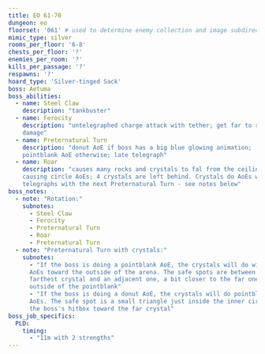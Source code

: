 ```yaml
---
title: EO 61-70
dungeon: eo
floorset: '061' # used to determine enemy collection and image subdirectory
mimic_type: silver
rooms_per_floor: '6-8'
chests_per_floor: '?'
enemies_per_room: '?'
kills_per_passage: '?'
respawns: '?'
hoard_type: 'Silver-tinged Sack'
boss: Aetuma
boss_abilities:
  - name: Steel Claw
    description: "tankbuster"
  - name: Ferocity
    description: "untelegraphed charge attack with tether; get far to reduce
    damage"
  - name: Preternatural Turn
    description: "donut AoE if boss has a big blue glowing animation;
    pointblank AoE otherwise; late telegraph"
  - name: Roar
    description: "causes many rocks and crystals to fal from the ceiling
    causing circle AoEs; 4 crystals are left behind. Crystals do AoEs with late
    telegraphs with the next Preternatural Turn - see notes below"
boss_notes:
  - note: "Rotation:"
    subnotes:
      - Steel Claw
      - Ferocity
      - Preternatural Turn
      - Roar
      - Preternatural Turn
  - note: "Preternatural Turn with crystals:"
    subnotes:
      - "If the boss is doing a pointblank AoE, the crystals will do wide conal
      AoEs toward the outside of the arena. The safe spots are between the
      farthest crystal and an adjacent one, a bit closer to the far one and
      outside of the pointblank"
      - "If the boss is doing a donut AoE, the crystals will do pointblank
      AoEs. The safe spot is a small triangle just inside the inner circle of
      the boss's hitbox toward the far crystal"
boss_job_specifics:
  PLD:
    timing:
      - "11m with 2 strengths"
---
```

